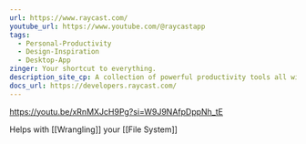 ```yaml
---
url: https://www.raycast.com/
youtube_url: https://www.youtube.com/@raycastapp
tags:
  - Personal-Productivity
  - Design-Inspiration
  - Desktop-App
zinger: Your shortcut to everything.
description_site_cp: A collection of powerful productivity tools all within an extendable launcher. Fast, ergonomic and reliable.
docs_url: https://developers.raycast.com/
---
```

https://youtu.be/xRnMXJcH9Pg?si=W9J9NAfpDppNh_tE

Helps with [[Wrangling]] your [[File System]]

